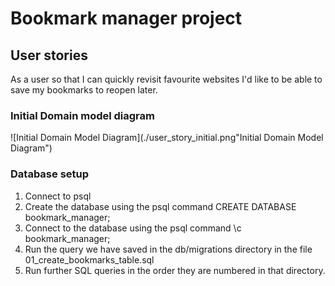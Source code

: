 # Bookmark manager project

## User stories

As a user
so that I can quickly revisit favourite websites
I'd like to be able to save my bookmarks to reopen later.

### Initial Domain model diagram

![Initial Domain Model Diagram](./user_story_initial.png\"Initial Domain Model Diagram")

### Database setup

1. Connect to psql
2. Create the database using the psql command CREATE DATABASE bookmark_manager;
3. Connect to the database using the psql command \c bookmark_manager;
4. Run the query we have saved in the db/migrations directory in the file 01_create_bookmarks_table.sql
5. Run further SQL queries in the order they are numbered in that directory.

